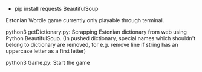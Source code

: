* pip install requests BeautifulSoup

Estonian Wordle game currently only playable through terminal.

python3 getDictionary.py:
Scrapping Estonian dictionary from web using Python BeautifulSoup.
(In pushed dictionary, special names which shouldn't belong to dictionary are removed,
for e.g. remove line if string has an uppercase letter as a first letter)

python3 Game.py:
Start the game
